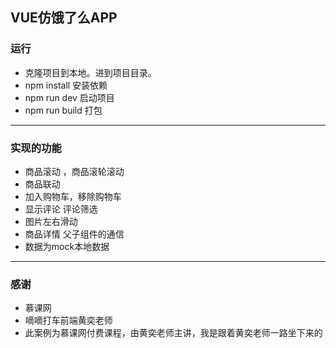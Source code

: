 ##	VUE仿饿了么APP
###	运行
*	克隆项目到本地。进到项目目录。
*	npm install 安装依赖
*	npm run dev 启动项目
*	npm run build 打包
***
###	实现的功能
*	商品滚动 ，商品滚轮滚动
*	商品联动
*	加入购物车，移除购物车
*	显示评论 评论筛选
*	图片左右滑动
*	商品详情 父子组件的通信
*	数据为mock本地数据
***
###	感谢
*	慕课网
*	嘀嘀打车前端黄奕老师
*	此案例为慕课网付费课程，由黄奕老师主讲，我是跟着黄奕老师一路坐下来的